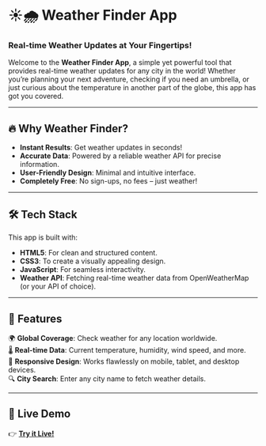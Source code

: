 # ☀️🌧️ **Weather Finder App**  

### Real-time Weather Updates at Your Fingertips!  

Welcome to the **Weather Finder App**, a simple yet powerful tool that provides real-time weather updates for any city in the world! Whether you’re planning your next adventure, checking if you need an umbrella, or just curious about the temperature in another part of the globe, this app has got you covered.

---

## 🔥 Why Weather Finder?  

- **Instant Results**: Get weather updates in seconds!  
- **Accurate Data**: Powered by a reliable weather API for precise information.  
- **User-Friendly Design**: Minimal and intuitive interface.  
- **Completely Free**: No sign-ups, no fees – just weather!  

---

## 🛠️ Tech Stack  

This app is built with:  
- **HTML5**: For clean and structured content.  
- **CSS3**: To create a visually appealing design.  
- **JavaScript**: For seamless interactivity.  
- **Weather API**: Fetching real-time weather data from OpenWeatherMap (or your API of choice).  

---

## 🌟 Features  

🌍 **Global Coverage**: Check weather for any location worldwide.  
🌡️ **Real-time Data**: Current temperature, humidity, wind speed, and more.  
📱 **Responsive Design**: Works flawlessly on mobile, tablet, and desktop devices.  
🔍 **City Search**: Enter any city name to fetch weather details.  

---

## 🎥 Live Demo  

👉 [**Try it Live!**](https://your-live-demo-link.com)
